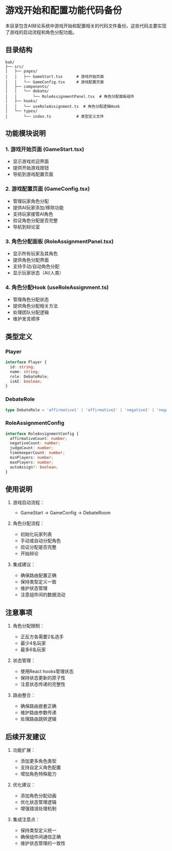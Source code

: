 # 游戏开始和配置功能代码备份

本目录包含AI辩论系统中游戏开始和配置相关的代码文件备份。这些代码主要实现了游戏的启动流程和角色分配功能。

## 目录结构

```
bak/
├── src/
│   ├── pages/
│   │   ├── GameStart.tsx      # 游戏开始页面
│   │   └── GameConfig.tsx     # 游戏配置页面
│   ├── components/
│   │   └── debate/
│   │       └── RoleAssignmentPanel.tsx  # 角色分配面板组件
│   ├── hooks/
│   │   └── useRoleAssignment.ts  # 角色分配逻辑Hook
│   └── types/
│       └── index.ts           # 类型定义文件
```

## 功能模块说明

### 1. 游戏开始页面 (GameStart.tsx)
- 显示游戏欢迎界面
- 提供开始游戏按钮
- 导航到游戏配置页面

### 2. 游戏配置页面 (GameConfig.tsx)
- 管理玩家角色分配
- 提供AI玩家添加/移除功能
- 支持玩家接管AI角色
- 验证角色分配是否完整
- 导航到辩论室

### 3. 角色分配面板 (RoleAssignmentPanel.tsx)
- 显示所有玩家及其角色
- 提供角色分配界面
- 支持手动/自动角色分配
- 显示玩家状态（AI/人类）

### 4. 角色分配Hook (useRoleAssignment.ts)
- 管理角色分配状态
- 提供角色分配相关方法
- 处理团队分配逻辑
- 维护发言顺序

## 类型定义

### Player
```typescript
interface Player {
  id: string;
  name: string;
  role: DebateRole;
  isAI: boolean;
}
```

### DebateRole
```typescript
type DebateRole = 'affirmative1' | 'affirmative2' | 'negative1' | 'negative2' | 'judge' | 'timekeeper' | 'unassigned';
```

### RoleAssignmentConfig
```typescript
interface RoleAssignmentConfig {
  affirmativeCount: number;
  negativeCount: number;
  judgeCount: number;
  timekeeperCount: number;
  minPlayers: number;
  maxPlayers: number;
  autoAssign?: boolean;
}
```

## 使用说明

1. 游戏启动流程：
   - GameStart -> GameConfig -> DebateRoom

2. 角色分配流程：
   - 初始化玩家列表
   - 手动或自动分配角色
   - 验证分配是否完整
   - 开始辩论

3. 集成建议：
   - 确保路由配置正确
   - 保持类型定义一致
   - 维护状态管理
   - 注意组件间的数据流动

## 注意事项

1. 角色分配限制：
   - 正反方各需要2名选手
   - 最少4名玩家
   - 最多6名玩家

2. 状态管理：
   - 使用React hooks管理状态
   - 保持状态更新的原子性
   - 注意状态传递的完整性

3. 路由整合：
   - 确保路由嵌套正确
   - 维护路由参数传递
   - 处理路由跳转逻辑

## 后续开发建议

1. 功能扩展：
   - 添加更多角色类型
   - 支持自定义角色配置
   - 增加角色特殊能力

2. 优化建议：
   - 添加角色分配动画
   - 优化状态管理逻辑
   - 增强错误处理机制

3. 集成注意点：
   - 保持类型定义统一
   - 确保组件间通信正确
   - 维护状态管理的一致性 